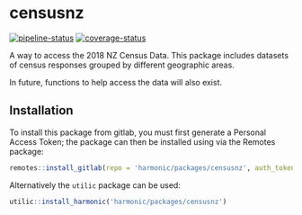 
<!-- README.md is generated from README.Rmd. Please edit that file -->

# censusnz

<!-- badges: start -->

[![pipeline-status](https://gitlab.harmonic.co.nz/harmonic/packages/censusnz/badges/master/pipeline.svg)](https://gitlab.harmonic.co.nz/harmonic/packages/censusnz/)
[![coverage-status](https://gitlab.harmonic.co.nz/harmonic/packages/censusnz/badges/master/coverage.svg?job=coverage)](https://gitlab.harmonic.co.nz/harmonic/packages/censusnz/pipelines)
<!-- badges: end -->

A way to access the 2018 NZ Census Data. This package includes datasets
of census responses grouped by different geographic areas.

In future, functions to help access the data will also exist.

## Installation

To install this package from gitlab, you must first generate a Personal
Access Token; the package can then be installed using via the Remotes
package:

``` r
remotes::install_gitlab(repo = 'harmonic/packages/censusnz', auth_token = <PAT>, host = 'gitlab.harmonic.co.nz/')
```

Alternatively the `utilic` package can be used:

``` r
utilic::install_harmonic('harmonic/packages/censusnz')
```

